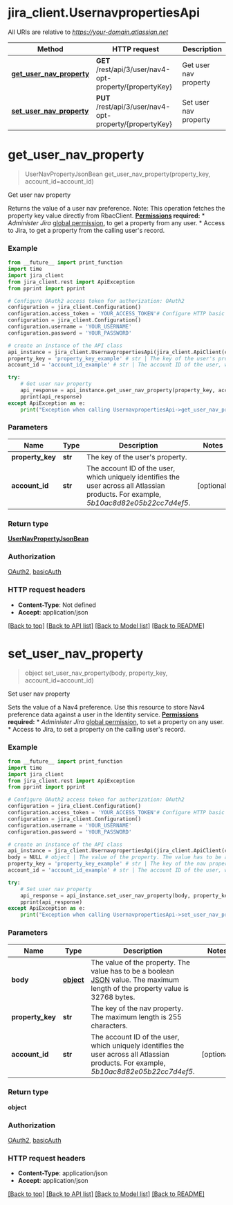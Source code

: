 # jira_client.UsernavpropertiesApi

All URIs are relative to *https://your-domain.atlassian.net*

Method | HTTP request | Description
------------- | ------------- | -------------
[**get_user_nav_property**](UsernavpropertiesApi.md#get_user_nav_property) | **GET** /rest/api/3/user/nav4-opt-property/{propertyKey} | Get user nav property
[**set_user_nav_property**](UsernavpropertiesApi.md#set_user_nav_property) | **PUT** /rest/api/3/user/nav4-opt-property/{propertyKey} | Set user nav property

# **get_user_nav_property**
> UserNavPropertyJsonBean get_user_nav_property(property_key, account_id=account_id)

Get user nav property

Returns the value of a user nav preference.  Note: This operation fetches the property key value directly from RbacClient.  **[Permissions](#permissions) required:**   *  *Administer Jira* [global permission](https://confluence.atlassian.com/x/x4dKLg), to get a property from any user.  *  Access to Jira, to get a property from the calling user's record.

### Example
```python
from __future__ import print_function
import time
import jira_client
from jira_client.rest import ApiException
from pprint import pprint

# Configure OAuth2 access token for authorization: OAuth2
configuration = jira_client.Configuration()
configuration.access_token = 'YOUR_ACCESS_TOKEN'# Configure HTTP basic authorization: basicAuth
configuration = jira_client.Configuration()
configuration.username = 'YOUR_USERNAME'
configuration.password = 'YOUR_PASSWORD'

# create an instance of the API class
api_instance = jira_client.UsernavpropertiesApi(jira_client.ApiClient(configuration))
property_key = 'property_key_example' # str | The key of the user's property.
account_id = 'account_id_example' # str | The account ID of the user, which uniquely identifies the user across all Atlassian products. For example, *5b10ac8d82e05b22cc7d4ef5*. (optional)

try:
    # Get user nav property
    api_response = api_instance.get_user_nav_property(property_key, account_id=account_id)
    pprint(api_response)
except ApiException as e:
    print("Exception when calling UsernavpropertiesApi->get_user_nav_property: %s\n" % e)
```

### Parameters

Name | Type | Description  | Notes
------------- | ------------- | ------------- | -------------
 **property_key** | **str**| The key of the user&#x27;s property. | 
 **account_id** | **str**| The account ID of the user, which uniquely identifies the user across all Atlassian products. For example, *5b10ac8d82e05b22cc7d4ef5*. | [optional] 

### Return type

[**UserNavPropertyJsonBean**](UserNavPropertyJsonBean.md)

### Authorization

[OAuth2](../README.md#OAuth2), [basicAuth](../README.md#basicAuth)

### HTTP request headers

 - **Content-Type**: Not defined
 - **Accept**: application/json

[[Back to top]](#) [[Back to API list]](../README.md#documentation-for-api-endpoints) [[Back to Model list]](../README.md#documentation-for-models) [[Back to README]](../README.md)

# **set_user_nav_property**
> object set_user_nav_property(body, property_key, account_id=account_id)

Set user nav property

Sets the value of a Nav4 preference. Use this resource to store Nav4 preference data against a user in the Identity service.  **[Permissions](#permissions) required:**   *  *Administer Jira* [global permission](https://confluence.atlassian.com/x/x4dKLg), to set a property on any user.  *  Access to Jira, to set a property on the calling user's record.

### Example
```python
from __future__ import print_function
import time
import jira_client
from jira_client.rest import ApiException
from pprint import pprint

# Configure OAuth2 access token for authorization: OAuth2
configuration = jira_client.Configuration()
configuration.access_token = 'YOUR_ACCESS_TOKEN'# Configure HTTP basic authorization: basicAuth
configuration = jira_client.Configuration()
configuration.username = 'YOUR_USERNAME'
configuration.password = 'YOUR_PASSWORD'

# create an instance of the API class
api_instance = jira_client.UsernavpropertiesApi(jira_client.ApiClient(configuration))
body = NULL # object | The value of the property. The value has to be a boolean [JSON](https://tools.ietf.org/html/rfc4627) value. The maximum length of the property value is 32768 bytes.
property_key = 'property_key_example' # str | The key of the nav property. The maximum length is 255 characters.
account_id = 'account_id_example' # str | The account ID of the user, which uniquely identifies the user across all Atlassian products. For example, *5b10ac8d82e05b22cc7d4ef5*. (optional)

try:
    # Set user nav property
    api_response = api_instance.set_user_nav_property(body, property_key, account_id=account_id)
    pprint(api_response)
except ApiException as e:
    print("Exception when calling UsernavpropertiesApi->set_user_nav_property: %s\n" % e)
```

### Parameters

Name | Type | Description  | Notes
------------- | ------------- | ------------- | -------------
 **body** | [**object**](object.md)| The value of the property. The value has to be a boolean [JSON](https://tools.ietf.org/html/rfc4627) value. The maximum length of the property value is 32768 bytes. | 
 **property_key** | **str**| The key of the nav property. The maximum length is 255 characters. | 
 **account_id** | **str**| The account ID of the user, which uniquely identifies the user across all Atlassian products. For example, *5b10ac8d82e05b22cc7d4ef5*. | [optional] 

### Return type

**object**

### Authorization

[OAuth2](../README.md#OAuth2), [basicAuth](../README.md#basicAuth)

### HTTP request headers

 - **Content-Type**: application/json
 - **Accept**: application/json

[[Back to top]](#) [[Back to API list]](../README.md#documentation-for-api-endpoints) [[Back to Model list]](../README.md#documentation-for-models) [[Back to README]](../README.md)

